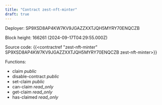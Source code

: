 ```yaml
---
title: "Contract zest-nft-minter"
draft: true
---
```

Deployer: SP9XSD8AP4KW7KV9JGAZZXXTJQH5MYRY70ENQCZB


 



Block height: 166261 (2024-09-17T04:29:55.000Z)

Source code: {{<contractref "zest-nft-minter" SP9XSD8AP4KW7KV9JGAZZXXTJQH5MYRY70ENQCZB zest-nft-minter>}}

Functions:

* claim _public_
* disable-contract _public_
* set-claim _public_
* can-claim _read_only_
* get-claim _read_only_
* has-claimed _read_only_
